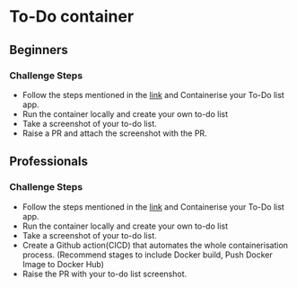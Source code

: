 # To-Do container

## Beginners

### Challenge Steps

- Follow the steps mentioned in the [link](https://docs.docker.com/get-started/.) and Containerise your To-Do list app.
- Run the container locally and create your own to-do list
- Take a screenshot of your to-do list.
- Raise a PR and attach the screenshot with the PR.

## Professionals

### Challenge Steps
- Follow the steps mentioned in the [link](https://docs.docker.com/get-started/.) and Containerise your To-Do list app.
- Run the container locally and create your own to-do list
- Take a screenshot of your to-do list.
- Create a Github action(CICD) that automates the whole containerisation process. (Recommend stages to include Docker build, Push Docker Image to Docker Hub)
- Raise the PR with your to-do list screenshot.
